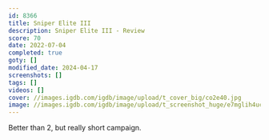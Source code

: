```yaml
---
id: 8366
title: Sniper Elite III
description: Sniper Elite III - Review
score: 70
date: 2022-07-04
completed: true
goty: []
modified_date: 2024-04-17
screenshots: []
tags: []
videos: []
cover: //images.igdb.com/igdb/image/upload/t_cover_big/co2e40.jpg
image: //images.igdb.com/igdb/image/upload/t_screenshot_huge/e7mglih4ucsrfhnkgb2b.jpg
---
```

Better than 2, but really short campaign.